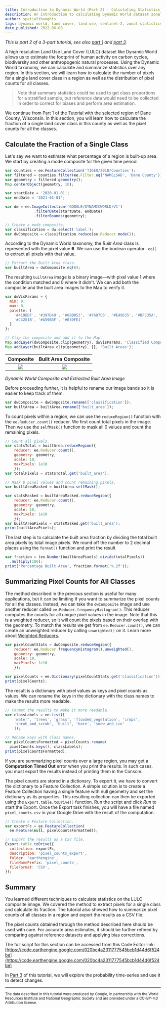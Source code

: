 ```yaml
---
title: Introduction to Dynamic World (Part 2) - Calculating Statistics of a Region
description: An introduction to calculating Dynamic World dataset zonal statistics.
author: spatialthoughts
tags: dynamic world, land cover, land use, sentinel-2, zonal statistics
date_published: 2022-06-08
---
```

<!--
Copyright 2022 The Google Earth Engine Community Authors

Licensed under the Apache License, Version 2.0 (the "License");
you may not use this file except in compliance with the License.
You may obtain a copy of the License at

    http://www.apache.org/licenses/LICENSE-2.0

Unless required by applicable law or agreed to in writing, software
distributed under the License is distributed on an "AS IS" BASIS,
WITHOUT WARRANTIES OR CONDITIONS OF ANY KIND, either express or implied.
See the License for the specific language governing permissions and
limitations under the License.
-->

_This is part 2 of a 3-part tutorial, see also
[part 1](/earth-engine/tutorials/community/introduction-to-dynamic-world-pt-1) and
[part 3](/earth-engine/tutorials/community/introduction-to-dynamic-world-pt-3)._

A high resolution Land Use Land Cover (LULC) dataset like Dynamic World allows
us to estimate the footprint of human activity on carbon cycles, biodiversity
and other anthropogenic natural processes. Using the Dynamic World taxonomy, we
can calculate and summarize statistics over any region. In this section, we
will learn how to calculate the number of pixels for a single land cover class
in a region as well as the distribution of pixel counts for all classes.

> Note that summary statistics could be used to get class proportions for a
stratified sample, but reference data would need to be collected in order to
correct for biases and perform area estimation.

We continue from
[Part 1](/earth-engine/tutorials/community/introduction-to-dynamic-world-pt-1)
of the Tutorial with the selected region of Dane
County, Wisconsin. In this section, you will learn how to calculate the
fraction of a single land cover class in this county as well as the
pixel counts for all the classes.

## Calculate the Fraction of a Single Class

Let's say we want to estimate what percentage of a region is
built-up area. We start by creating a mode composite for the
given time period.

```js
var counties = ee.FeatureCollection('TIGER/2018/Counties');
var filtered = counties.filter(ee.Filter.eq('NAMELSAD', 'Dane County'));
var geometry = filtered.geometry();
Map.centerObject(geometry, 10);

var startDate = '2020-01-01';
var endDate = '2021-01-01';

var dw = ee.ImageCollection('GOOGLE/DYNAMICWORLD/V1')
             .filterDate(startDate, endDate)
             .filterBounds(geometry);

// Create a mode composite.
var classification = dw.select('label');
var dwComposite = classification.reduce(ee.Reducer.mode());
```

According to the Dynamic World taxonomy, the *Built Area* class is
represented with the pixel value **6**. We can use the boolean operator `.eq()`
to extract all pixels with that value.

```js
// Extract the Built Area class.
var builtArea = dwComposite.eq(6);
```

The resulting `builtArea` image is a binary image—with pixel value 1 where
the condition matched and 0 where it didn't. We can add both the composite
and the built area images to the Map to verify it.

```js
var dwVisParams = {
  min: 0,
  max: 8,
  palette: [
    '#419BDF', '#397D49', '#88B053', '#7A87C6', '#E49635', '#DFC35A',
    '#C4281B', '#A59B8F', '#B39FE1'
  ]
};

// Clip the composite and add it to the Map.
Map.addLayer(dwComposite.clip(geometry), dwVisParams, 'Classified Composite');
Map.addLayer(builtArea.clip(geometry), {}, 'Built Areas');
```

|  Composite  | Built Area Composite       |
:------------:|:--------------------------:|
![](composite.png)  | ![](built_area.png)  |

_Dynamic World Composite and Extracted Built Area Image_

Before proceeding further, it is helpful to rename our image bands so it is
easier to keep track of them.

```js
var dwComposite = dwComposite.rename(['classification']);
var builtArea = builtArea.rename(['built_area']);
```

To count pixels within a region, we can use the `reduceRegion()` function with
the `ee.Reducer.count()` reducer. We first count total pixels in the image. Then
we use the `selfMask()` function to mask all 0 values and count the remaining
pixels.

```js
// Count all pixels.
var statsTotal = builtArea.reduceRegion({
    reducer: ee.Reducer.count(),
    geometry: geometry,
    scale: 10,
    maxPixels: 1e10
    });
var totalPixels = statsTotal.get('built_area');

// Mask 0 pixel values and count remaining pixels.
var builtAreaMasked = builtArea.selfMask();

var statsMasked = builtAreaMasked.reduceRegion({
    reducer: ee.Reducer.count(),
    geometry: geometry,
    scale: 10,
    maxPixels: 1e10
    });
var builtAreaPixels = statsMasked.get('built_area');
print(builtAreaPixels);
```

The last step is to calculate the built area fraction by dividing the total
built area pixels by total image pixels. We round off the number to 2 decimal
places using the `format()` function and print the result.

```js
var fraction = (ee.Number(builtAreaPixels).divide(totalPixels))
  .multiply(100);
print('Percentage Built Area', fraction.format('%.2f'));
```

## Summarizing Pixel Counts for All Classes

The method described in the previous section is useful for many applications,
but it can be limiting if you want to summarize the pixel counts for all the
classes. Instead, we can take the `dwComposite` image and use another reducer
called `ee.Reducer.frequencyHistogram()`. This reducer computes the counts for
all unique pixel values in the image. Note that this is a weighted reducer, so
it will count the pixels based on their overlap with the geometry. To match the
results we get from `ee.Reducer.count()`, we can create an unweighted reducer by
calling `unweighted()` on it. Learn more about
[Weighted Reducers](/earth-engine/guides/reducers_reduce_region?#pixels-in-the-region).

```js
var pixelCountStats = dwComposite.reduceRegion({
    reducer: ee.Reducer.frequencyHistogram().unweighted(),
    geometry: geometry,
    scale: 10,
    maxPixels: 1e10
    });

var pixelCounts = ee.Dictionary(pixelCountStats.get('classification'));
print(pixelCounts);
```

The result is a dictionary with pixel values as keys and pixel counts as values.
We can rename the keys in the dictionary with the class names to make the
results more readable.

```js
// Format the results to make it more readable.
var classLabels = ee.List([
    'water', 'trees', 'grass', 'flooded_vegetation', 'crops',
    'shrub_and_scrub', 'built', 'bare', 'snow_and_ice'
    ]);

// Rename keys with class names.
var pixelCountsFormatted = pixelCounts.rename(
  pixelCounts.keys(), classLabels);
print(pixelCountsFormatted);
```

If you are summarizing pixel counts over a large region, you may get a
**Computation Timed Out** error when you print the results. In such cases, you
must export the results instead of printing them in the Console.

The pixel counts are stored in a dictionary. To export it, we have to convert
the dictionary to a Feature Collection. A simple solution is to create a
Feature Collection having a single feature with null geometry and set the
dictionary as its properties. This resulting collection can then be exported
using the `Export.table.toDrive()` function. Run the script and click *Run* to
start the Export. Once the Export task finishes, you will have a file named
`pixel_counts.csv` in your Google Drive with the result of the computation.

```js
// Create a Feature Collection.
var exportFc = ee.FeatureCollection(
  ee.Feature(null, pixelCountsFormatted));

// Export the results as a CSV file.
Export.table.toDrive({
  collection: exportFc,
  description: 'pixel_counts_export',
  folder: 'earthengine',
  fileNamePrefix: 'pixel_counts',
  fileFormat: 'CSV',
});
```

## Summary

You learned different techniques to calculate statistics on the LULC composite
image. We covered the method to extract pixels for a single class and
calculate its fraction. The tutorial also showed how to summarize pixel counts
of all classes in a region and export the results as a CSV file.

The pixel counts obtained through the method described here should be used with
care. For accurate area estimates, it should be further refined by comparing
against reference datasets and applying bias corrections.

The full script for this section can be accessed from this Code Editor link:
[https://code.earthengine.google.com/020bc4a2311777545bcb1d44d6f524be](https://code.earthengine.google.com/020bc4a2311777545bcb1d44d6f524be)

In [Part 3](/earth-engine/tutorials/community/introduction-to-dynamic-world-pt-3)
of this tutorial, we will explore the probability time-series and
use it to detect changes.

---

<div>
  <p><small>
    The data described in this tutorial were produced by Google, in
    partnership with the World Resources Institute and National Geographic
    Society and are provided under a CC-BY-4.0 Attribution license.</small></p>
</div>
